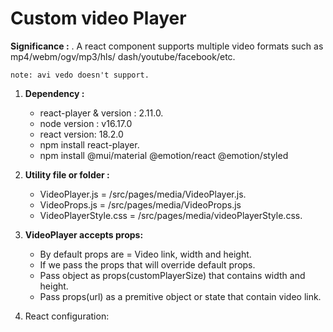                 
#                 Custom video Player  

**Significance :** . A react component supports multiple video formats such as mp4/webm/ogv/mp3/hls/  dash/youtube/facebook/etc.

    note: avi vedo doesn't support.
    
1.  **Dependency :**
       - react-player & version : 2.11.0.
       - node version : v16.17.0
       - react version: 18.2.0
       - npm install react-player.
       - npm install @mui/material @emotion/react @emotion/styled

2.  **Utility file or folder :** <br> 
       - VideoPlayer.js = /src/pages/media/VideoPlayer.js.
       - VideoProps.js = /src/pages/media/VideoProps.js
       - VideoPlayerStyle.css = /src/pages/media/videoPlayerStyle.css.

3.  **VideoPlayer accepts props:**<br> 
    - By default props are = Video link, width and height.
    - If we pass the props that will override default props.
    - Pass object as props(customPlayerSize) that contains width and height.
    -  Pass props(url) as a premitive object or state that contain video link.

4.  React configuration:
    







